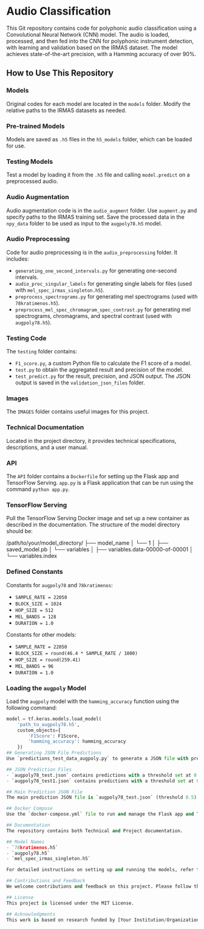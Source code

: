 # Audio Classification

This Git repository contains code for polyphonic audio classification using a Convolutional Neural Network (CNN) model. The audio is loaded, processed, and then fed into the CNN for polyphonic instrument detection, with learning and validation based on the IRMAS dataset. The model achieves state-of-the-art precision, with a Hamming accuracy of over 90%.

## How to Use This Repository

### Models
Original codes for each model are located in the `models` folder. Modify the relative paths to the IRMAS datasets as needed.

### Pre-trained Models
Models are saved as `.h5` files in the `h5_models` folder, which can be loaded for use.

### Testing Models
Test a model by loading it from the `.h5` file and calling `model.predict` on a preprocessed audio.

### Audio Augmentation
Audio augmentation code is in the `audio_augment` folder. Use `augment.py` and specify paths to the IRMAS training set. Save the processed data in the `npy_data` folder to be used as input to the `augpoly78.h5` model.

### Audio Preprocessing
Code for audio preprocessing is in the `audio_preprocessing` folder. It includes:
  - `generating_one_second_intervals.py` for generating one-second intervals.
  - `audio_proc_singular_labels` for generating single labels for files (used with `mel_spec_irmas_singleton.h5`).
  - `preprocess_spectrograms.py` for generating mel spectrograms (used with `78kratimenos.h5`).
  - `preprocess_mel_spec_chromagram_spec_contrast.py` for generating mel spectrograms, chromagrams, and spectral contrast (used with `augpoly78.h5`).

### Testing Code
The `testing` folder contains:
  - `F1_score.py`, a custom Python file to calculate the F1 score of a model.
  - `test.py` to obtain the aggregated result and precision of the model.
  - `test_predict.py` for the result, precision, and JSON output. The JSON output is saved in the `validation_json_files` folder.

### Images
The `IMAGES` folder contains useful images for this project.

### Technical Documentation
Located in the project directory, it provides technical specifications, descriptions, and a user manual.

### API
The `API` folder contains a `Dockerfile` for setting up the Flask app and TensorFlow Serving. 
`app.py` is a Flask application that can be run using the command `python app.py`.

### TensorFlow Serving
Pull the TensorFlow Serving Docker image and set up a new container as described in the documentation. The structure of the model directory should be:

/path/to/your/model_directory/
├── model_name
│ └── 1
│ ├── saved_model.pb
│ └── variables
│ ├── variables.data-00000-of-00001
│ └── variables.index


### Defined Constants
Constants for `augpoly78` and `78kratimenos`:
  - `SAMPLE_RATE = 22050`
  - `BLOCK_SIZE = 1024`
  - `HOP_SIZE = 512`
  - `MEL_BANDS = 128`
  - `DURATION = 1.0`

Constants for other models:
  - `SAMPLE_RATE = 22050`
  - `BLOCK_SIZE = round(46.4 * SAMPLE_RATE / 1000)`
  - `HOP_SIZE = round(259.41)`
  - `MEL_BANDS = 96`
  - `DURATION = 1.0`

### Loading the `augpoly` Model
Load the `augpoly` model with the `hamming_accuracy` function using the following command:

```python
model = tf.keras.models.load_model(
    'path_to_augpoly78.h5',
    custom_objects={
        'F1Score': F1Score,
        'hamming_accuracy': hamming_accuracy
    })
## Generating JSON File Predictions
Use `predictions_test_data_augpoly.py` to generate a JSON file with predictions for the main model on the test data. The file is saved in the `testing_json_file` folder.

## JSON Prediction Files
- `augpoly78_test.json` contains predictions with a threshold set at 0.5.
- `augpoly78_test1.json` contains predictions with a threshold set at 0.3.

## Main Prediction JSON File
The main prediction JSON file is `augpoly78_test.json` (threshold 0.5).

## Docker Compose
Use the `docker-compose.yml` file to run and manage the Flask app and TensorFlow Serving services in containers.

## Documentation
The repository contains both Technical and Project documentation.

## Model Names
- `78kratimenos.h5`
- `augpoly78.h5`
- `mel_spec_irmas_singleton.h5`

For detailed instructions on setting up and running the models, refer to the Technical Documentation.

## Contributions and Feedback
We welcome contributions and feedback on this project. Please follow the guidelines in the `CONTRIBUTING.md` file for contributions.

## License
This project is licensed under the MIT License.

## Acknowledgments
This work is based on research funded by [Your Institution/Organization Name].
